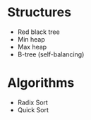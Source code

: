 # Structures
- Red black tree
- Min heap
- Max heap
- B-tree (self-balancing)

# Algorithms
- Radix Sort
- Quick Sort
